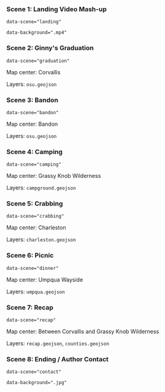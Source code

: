 ### Scene 1: Landing Video Mash-up

`data-scene="landing"`

`data-background=".mp4"`

### Scene 2: Ginny's Graduation

`data-scene="graduation"`

Map center: Corvallis

Layers: `osu.geojson`

### Scene 3: Bandon

`data-scene="bandon"`

Map center: Bandon

Layers: `osu.geojson`

### Scene 4: Camping

`data-scene="camping"`

Map center: Grassy Knob Wilderness

Layers: `campground.geojson`

### Scene 5: Crabbing

`data-scene="crabbing"`

Map center: Charleston

Layers: `charleston.geojson`

### Scene 6: Picnic

`data-scene="dinner"`

Map center: Umpqua Wayside

Layers: `umpqua.geojson`

### Scene 7: Recap

`data-scene="recap"`

Map center: Between Corvallis and Grassy Knob Wilderness

Layers: `recap.geojson`, `counties.geojson`

### Scene 8: Ending / Author Contact

`data-scene="contact"`

`data-background=".jpg"`